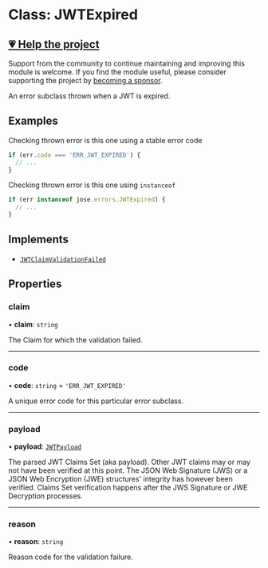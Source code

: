 # Class: JWTExpired

## [💗 Help the project](https://github.com/sponsors/panva)

Support from the community to continue maintaining and improving this module is welcome. If you find the module useful, please consider supporting the project by [becoming a sponsor](https://github.com/sponsors/panva).

An error subclass thrown when a JWT is expired.

## Examples

Checking thrown error is this one using a stable error code

```js
if (err.code === 'ERR_JWT_EXPIRED') {
  // ...
}
```

Checking thrown error is this one using `instanceof`

```js
if (err instanceof jose.errors.JWTExpired) {
  // ...
}
```

## Implements

- [`JWTClaimValidationFailed`](JWTClaimValidationFailed.md)

## Properties

### claim

• **claim**: `string`

The Claim for which the validation failed.

***

### code

• **code**: `string` = `'ERR_JWT_EXPIRED'`

A unique error code for this particular error subclass.

***

### payload

• **payload**: [`JWTPayload`](../../../types/interfaces/JWTPayload.md)

The parsed JWT Claims Set (aka payload). Other JWT claims may or may not have been verified at
this point. The JSON Web Signature (JWS) or a JSON Web Encryption (JWE) structures' integrity
has however been verified. Claims Set verification happens after the JWS Signature or JWE
Decryption processes.

***

### reason

• **reason**: `string`

Reason code for the validation failure.
